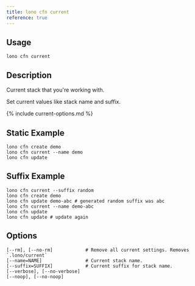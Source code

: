 ```yaml
---
title: lono cfn current
reference: true
---
```


## Usage

    lono cfn current

## Description

Current stack that you're working with.

Set current values like stack name and suffix.

{% include current-options.md %}

## Static Example

    lono cfn create demo
    lono cfn current --name demo
    lono cfn update

## Suffix Example

    lono cfn current --suffix random
    lono cfn create demo
    lono cfn update demo-abc # generated random suffix was abc
    lono cfn current --name demo-abc
    lono cfn update
    lono cfn update # update again


## Options

```
[--rm], [--no-rm]            # Remove all current settings. Removes `.lono/current`
[--name=NAME]                # Current stack name.
[--suffix=SUFFIX]            # Current suffix for stack name.
[--verbose], [--no-verbose]  
[--noop], [--no-noop]        
```

